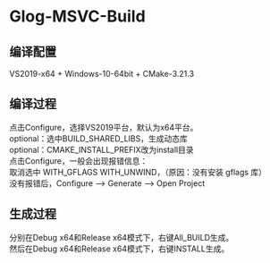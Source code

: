 # Glog-MSVC-Build
## 编译配置
VS2019-x64 + Windows-10-64bit + CMake-3.21.3

## 编译过程
点击Configure，选择VS2019平台，默认为x64平台。  
optional：选中BUILD_SHARED_LIBS，生成动态库  
optional：CMAKE_INSTALL_PREFIX改为install目录  
点击Configure，一般会出现报错信息：  
取消选中 WITH_GFLAGS WITH_UNWIND，（原因：没有安装 gflags 库）  
没有报错后，Configure --> Generate --> Open Project  

## 生成过程
分别在Debug x64和Release x64模式下，右键All_BUILD生成。  
然后在Debug x64和Release x64模式下，右键INSTALL生成。
